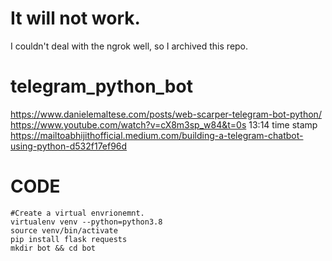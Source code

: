 # It will not work.
I couldn't deal with the ngrok well, so I archived this repo.


# telegram_python_bot


https://www.danielemaltese.com/posts/web-scarper-telegram-bot-python/ </br>
https://www.youtube.com/watch?v=cX8m3sp_w84&t=0s 13:14 time stamp <br>
https://mailtoabhijithofficial.medium.com/building-a-telegram-chatbot-using-python-d532f17ef96d


# CODE #

```
#Create a virtual envrionemnt.
virtualenv venv --python=python3.8
source venv/bin/activate
pip install flask requests
mkdir bot && cd bot
```
